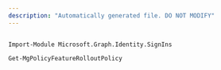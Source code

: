 ```yaml
---
description: "Automatically generated file. DO NOT MODIFY"
---
```


```powershellv2

Import-Module Microsoft.Graph.Identity.SignIns

Get-MgPolicyFeatureRolloutPolicy

```